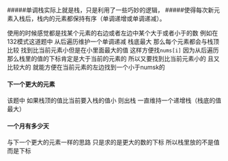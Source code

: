 #####单调栈实际上就是栈，只是利用了一些巧妙的逻辑，
#####使得每次新元素入栈后，栈内的元素都保持有序（单调递增或单调递减）。

使用的时候感觉都是找某个元素的右边或者左边中某个大于或者小于的数
例如在132模式这道题中
从后遍历维护一个单调递减 栈底最大 那么每个元素都会与栈顶比较 找到比当前元素小但是在小里面最大的值  这样方便找`nums[i]`
因为从后遍历 那么栈里的值的下标肯定是大于当前的元素的
所以又要找到比当前元素小的 且又比较大的 就能方便在当前元素的左边找到一个小于numsk的



#### 下一个更大的元素
该题中  如果栈顶的值比当前要入栈的值小 则出栈  一直维持一个递增栈（栈底的值最大）

#### 一个月有多少天
与下一个更大的元素一样的思路 只是求的是更大的数的下标 所以栈里放的不是值 而是下标